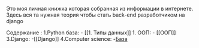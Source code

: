 Это моя личная книжка которая собранная из информации в интернете. Здесь вся та нужная теория чтобы стать back-end разработчиком на django

Содержание :
	1.Python база:
		- [[1. Типы данных]]
	1. ООП:
		- [[ООП]]
	3.Django:
		-[[Django]]
	4.Computer science:
		-[База](Django)